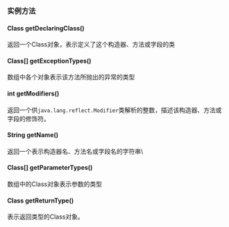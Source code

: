 ### 实例方法
#### Class getDeclaringClass()
返回一个Class对象，表示定义了这个构造器、方法或字段的类
#### Class\[] getExceptionTypes()
数组中各个对象表示该方法所抛出的异常的类型
#### int getModifiers()
返回一个供`java.lang.reflect.Modifier`类解析的整数，描述该构造器、方法或字段的修饰符。
#### String getName()
返回一个表示构造器名、方法名或字段名的字符串\
#### Class\[] getParameterTypes()
数组中的Class对象表示参数的类型
#### Class getReturnType()
表示返回类型的Class对象。